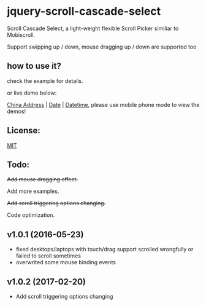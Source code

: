 # jquery-scroll-cascade-select
Scroll Cascade Select, a light-weight flexible Scroll Picker similiar to Mobiscroll. 

Support swipping up / down, mouse dragging up / down are supported too


## how to use it?


check the example for details.

or live demo below:

[China Address](http://www.a4z.cn/pui/jscs-address.html) | [Date](http://www.a4z.cn/pui/jscs-date.html) | [Datetime](http://www.a4z.cn/pui/jscs-datetime.html), please use mobile phone mode to view the demos!


## License:

[MIT](https://github.com/nelsonkuang/jquery-scroll-cascade-select/blob/master/LICENSE)

## Todo:

~~Add mouse dragging effect.~~

Add more examples.

~~Add scroll triggering options changing.~~   

Code optimization.


v1.0.1 (2016-05-23)
-------------------

- fixed desktops/laptops with touch/drag support scrolled wrongfully or failed to scroll sometimes
- overwrited some mouse binding events

v1.0.2 (2017-02-20)
-------------------

- Add scroll triggering options changing

